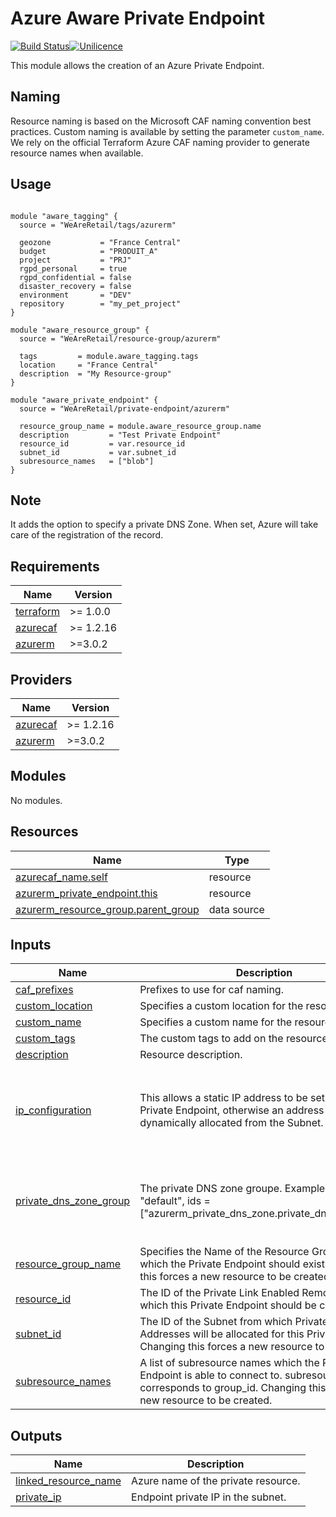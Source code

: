 # Azure Aware Private Endpoint

[![Build Status](https://dev.azure.com/weareretail/Tooling/_apis/build/status/mod_azu_private_endpoint?repoName=mod_azu_private_endpoint&branchName=master)](https://dev.azure.com/weareretail/Tooling/_build/latest?definitionId=2&repoName=mod_azu_private_endpoint&branchName=master)[![Unilicence](https://img.shields.io/badge/licence-The%20Unilicence-green)](LICENCE)

This module allows the creation of an Azure Private Endpoint.

## Naming

Resource naming is based on the Microsoft CAF naming convention best practices. Custom naming is available by setting the parameter `custom_name`. We rely on the official Terraform Azure CAF naming provider to generate resource names when available.

## Usage

```hcl

module "aware_tagging" {
  source = "WeAreRetail/tags/azurerm"

  geozone           = "France Central"
  budget            = "PRODUIT_A"
  project           = "PRJ"
  rgpd_personal     = true
  rgpd_confidential = false
  disaster_recovery = false
  environment       = "DEV"
  repository        = "my_pet_project"
}

module "aware_resource_group" {
  source = "WeAreRetail/resource-group/azurerm"

  tags         = module.aware_tagging.tags
  location     = "France Central"
  description  = "My Resource-group"
}

module "aware_private_endpoint" {
  source = "WeAreRetail/private-endpoint/azurerm"

  resource_group_name = module.aware_resource_group.name
  description         = "Test Private Endpoint"
  resource_id         = var.resource_id
  subnet_id           = var.subnet_id
  subresource_names   = ["blob"]
}

```

## Note

It adds the option to specify a private DNS Zone. When set, Azure will take care of the registration of the record.

<!-- BEGIN_TF_DOCS -->
## Requirements

| Name | Version |
|------|---------|
| <a name="requirement_terraform"></a> [terraform](#requirement\_terraform) | >= 1.0.0 |
| <a name="requirement_azurecaf"></a> [azurecaf](#requirement\_azurecaf) | >= 1.2.16 |
| <a name="requirement_azurerm"></a> [azurerm](#requirement\_azurerm) | >=3.0.2 |

## Providers

| Name | Version |
|------|---------|
| <a name="provider_azurecaf"></a> [azurecaf](#provider\_azurecaf) | >= 1.2.16 |
| <a name="provider_azurerm"></a> [azurerm](#provider\_azurerm) | >=3.0.2 |

## Modules

No modules.

## Resources

| Name | Type |
|------|------|
| [azurecaf_name.self](https://registry.terraform.io/providers/aztfmod/azurecaf/latest/docs/resources/name) | resource |
| [azurerm_private_endpoint.this](https://registry.terraform.io/providers/hashicorp/azurerm/latest/docs/resources/private_endpoint) | resource |
| [azurerm_resource_group.parent_group](https://registry.terraform.io/providers/hashicorp/azurerm/latest/docs/data-sources/resource_group) | data source |

## Inputs

| Name | Description | Type | Default | Required |
|------|-------------|------|---------|:--------:|
| <a name="input_caf_prefixes"></a> [caf\_prefixes](#input\_caf\_prefixes) | Prefixes to use for caf naming. | `list(string)` | `[]` | no |
| <a name="input_custom_location"></a> [custom\_location](#input\_custom\_location) | Specifies a custom location for the resource. | `string` | `""` | no |
| <a name="input_custom_name"></a> [custom\_name](#input\_custom\_name) | Specifies a custom name for the resource. | `string` | `""` | no |
| <a name="input_custom_tags"></a> [custom\_tags](#input\_custom\_tags) | The custom tags to add on the resource. | `map(string)` | `{}` | no |
| <a name="input_description"></a> [description](#input\_description) | Resource description. | `string` | `""` | no |
| <a name="input_ip_configuration"></a> [ip\_configuration](#input\_ip\_configuration) | This allows a static IP address to be set for this Private Endpoint, otherwise an address is dynamically allocated from the Subnet. | <pre>optional(object({<br/>    name               = string<br/>    private_ip_address = string<br/>    subresource_name   = string<br/>    member_name        = string<br/>  }))</pre> | `{}` | no |
| <a name="input_private_dns_zone_group"></a> [private\_dns\_zone\_group](#input\_private\_dns\_zone\_group) | The private DNS zone groupe. Example {name = "default", ids = ["azurerm\_private\_dns\_zone.private\_dns\_zones.id"]} | <pre>list(<br/>    object({<br/>      name = string<br/>      ids  = list(string)<br/>    })<br/>  )</pre> | `null` | no |
| <a name="input_resource_group_name"></a> [resource\_group\_name](#input\_resource\_group\_name) | Specifies the Name of the Resource Group within which the Private Endpoint should exist. Changing this forces a new resource to be created. | `string` | n/a | yes |
| <a name="input_resource_id"></a> [resource\_id](#input\_resource\_id) | The ID of the Private Link Enabled Remote Resource which this Private Endpoint should be connected to. | `string` | n/a | yes |
| <a name="input_subnet_id"></a> [subnet\_id](#input\_subnet\_id) | The ID of the Subnet from which Private IP Addresses will be allocated for this Private Endpoint. Changing this forces a new resource to be created. | `string` | n/a | yes |
| <a name="input_subresource_names"></a> [subresource\_names](#input\_subresource\_names) | A list of subresource names which the Private Endpoint is able to connect to. subresource\_names corresponds to group\_id. Changing this forces a new resource to be created. | `list(string)` | n/a | yes |

## Outputs

| Name | Description |
|------|-------------|
| <a name="output_linked_resource_name"></a> [linked\_resource\_name](#output\_linked\_resource\_name) | Azure name of the private resource. |
| <a name="output_private_ip"></a> [private\_ip](#output\_private\_ip) | Endpoint private IP in the subnet. |
<!-- END_TF_DOCS -->

